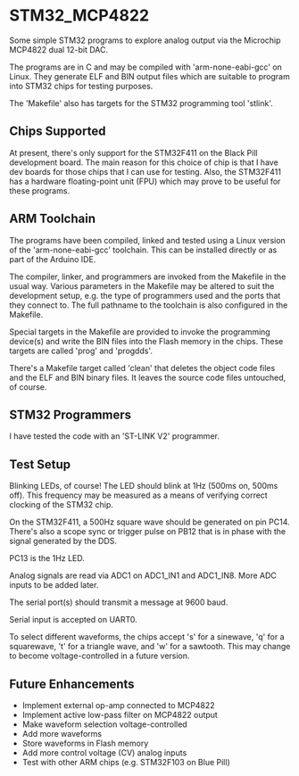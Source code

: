 # STM32_MCP4822

Some simple STM32 programs to explore analog output via the Microchip
MCP4822 dual 12-bit DAC.

The programs are in C and may be compiled with 'arm-none-eabi-gcc'
on Linux.
They generate ELF and BIN output files which are suitable to program
into STM32 chips for testing purposes.

The 'Makefile' also has targets for the STM32 programming tool 'stlink'.

## Chips Supported

At present, there's only support for the STM32F411 on the Black Pill
development board.
The main reason for this choice of chip is that I have dev boards
for those chips that I can use for testing.
Also, the STM32F411 has a hardware floating-point unit (FPU) which may
prove to be useful for these programs.

## ARM Toolchain

The programs have been compiled, linked and tested using a Linux version
of the 'arm-none-eabi-gcc' toolchain.
This can be installed directly or as part of the Arduino IDE.

The compiler, linker, and programmers are invoked from the Makefile in
the usual way.
Various parameters in the Makefile may be altered to suit the development
setup, e.g. the type of programmers used and the ports that they connect to.
The full pathname to the toolchain is also configured in the Makefile.

Special targets in the Makefile are provided to invoke the programming
device(s) and write the BIN files into the Flash memory in the chips.
These targets are called 'prog' and 'progdds'.

There's a Makefile target called 'clean' that deletes the object code files
and the ELF and BIN binary files.
It leaves the source code files untouched, of course.

## STM32 Programmers

I have tested the code with an 'ST-LINK V2' programmer.

## Test Setup

Blinking LEDs, of course!
The LED should blink at 1Hz (500ms on, 500ms off).
This frequency may be measured as a means of verifying correct
clocking of the STM32 chip.

On the STM32F411, a 500Hz square wave should be generated on pin PC14.
There's also a scope sync or trigger pulse on PB12 that is in phase with the
signal generated by the DDS.
<!--- The chip also generates a timing test pulse on PC2
(HIGH during the DDS ISR, LOW otherwise). --->
PC13 is the 1Hz LED.

Analog signals are read via ADC1 on ADC1\_IN1 and ADC1\_IN8.
More ADC inputs to be added later.

The serial port(s) should transmit a message at 9600 baud.

Serial input is accepted on UART0.
<!--- All the chips accept a letter 'r' to print the reset reason and
'~' to invoke a software reset.
The ATtiny1616 and ATmega4809 also accept 'i' to print the chip ID
bytes, 'n' to print the unique serial number and 'f' to print the
values of the fuse registers. --->

To select different waveforms, the chips accept 's' for a sinewave,
'q' for a squarewave, 't' for a triangle wave, and 'w' for a sawtooth.
This may change to become voltage-controlled in a future version.

## Future Enhancements

* Implement external op-amp connected to MCP4822
* Implement active low-pass filter on MCP4822 output
* Make waveform selection voltage-controlled
* Add more waveforms
* Store waveforms in Flash memory
* Add more control voltage (CV) analog inputs
* Test with other ARM chips (e.g. STM32F103 on Blue Pill)

